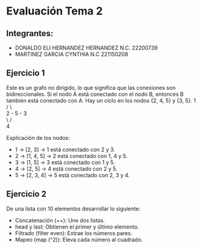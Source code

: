 # Evaluación Tema 2

## Integrantes: 

 - DONALDO ELI HERNANDEZ HERNANDEZ N.C. 22200739 
 - MARTINEZ GARCIA CYNTHIA N.C 221150208

## Ejercicio 1
Este es un grafo no dirigido, lo que significa que las conexiones son bidireccionales.
Si el nodo A está conectado con el nodo B, entonces B también está conectado con A.
Hay un ciclo en los nodos {2, 4, 5} y {3, 5}.
     1  
   /  \  
2 - 5 - 3  
   \ /  
    4 
    
Explicación de los nodos:

 - 1 → [2, 3] → 1 está conectado con 2 y 3. 
 - 2 → [1, 4, 5] → 2 está conectado con 1, 4 y 5. 
 - 3 → [1, 5] → 3 está conectado con 1 y 5. 
 - 4 → [2, 5] → 4 está conectado con 2 y 5. 
 - 5 → [2, 3, 4] → 5 está conectado  con 2, 3 y 4.

## Ejercicio 2


De una lista con 10 elementos desarrollar lo siguiente:

 - Concatenación (++): Une dos listas.
 - head y last: Obtienen el primer y último elemento.
 - Filtrado (filter even): Extrae los números pares.
 - Mapeo (map (^2)): Eleva cada número al cuadrado.
